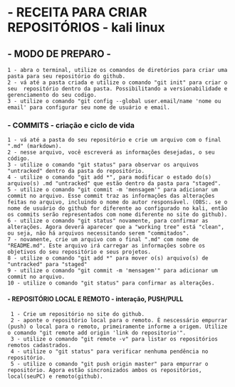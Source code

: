 # - RECEITA PARA CRIAR REPOSITÓRIOS - kali linux
## - MODO DE PREPARO - 
    1 - abra o terminal, utilize os comandos de diretórios para criar uma pasta para seu repositório do github.
    2 - vá até a pasta criada e utilize o comando "git init" para criar o seu  repositório dentro da pasta. Possibilitando a versionabilidade e gerenciamento do seu codigo.
    3 - utilize o comando "git config --global user.email/name 'nome ou email' para configurar seu nome de usuário e email.

### - COMMITS - criação e ciclo de vida
    1 - vá até a pasta do seu repositório e crie um arquivo com o final ".md" (markdown).
    2 - nesse arquivo, você escreverá as informações desejadas, o seu código.
    3 - utilize o comando "git status" para observar os arquivos "untracked" dentro da pasta do repositório.
    4 - utilize o comando "git add *", para modificar o estado do(s) arquivo(s) .md "untracked" que estão dentro da pasta para "staged".
    5 - utilize o comando "git commit -m 'mensagem'" para adicionar um commit no arquivo. Esse commit traz as informações das alterações feitas no arquivo, incluindo o nome do autor responsável. (OBS:. se o nome de usuário do github for diferente ao configurado no kali, então os commits serão representados com nome diferente no site do github).
    6 - utilize o comando "git status" novamente, para confirmar as alterações. Agora deverá aparecer que a "working tree" está "clean", ou seja, não há arquivos necessitando serem "commitados".
    7 - novamente, crie um arquivo com o final ".md" com nome de "README.md". Este arquivo irá carregar as informações sobre os objetivos do seu repositório e seus projetos.
    8 - utilize o comando "git add *" para mover o(s) arquivo(s) de "untracked" para "staged"
    9 - utilize o comando "git commit -m 'mensagem'" para adicionar um commit no arquivo.
    10 - utilize o comando "git status" para confirmar as alterações.

#### - REPOSITÓRIO LOCAL E REMOTO - interação, PUSH/PULL
     1 - Crie um repositório no site do github.
     2 - aponte o repositório local para o remoto. È nescessário empurrar (push) o local para o remoto, primeiramente informe a origem. Utilize o comando "git remote add origin 'link do repositorio'".
     3 - utilize o comando "git remote -v" para listar os repositórios remotos cadastrados.
     4 - utilize o "git status" para verificar nenhuma pendência no repositório.
     5 - utilize o comando "git push origin master" para empurrar o repositório. Agora estão sincronizados ambos os repositórios, local(seuPC) e remoto(github).
